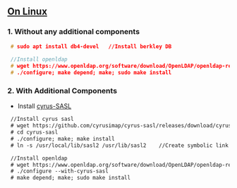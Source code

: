 ## [On Linux](https://www.openldap.org/doc/admin24/OpenLDAP-Admin-Guide.pdf)
### 1. Without any additional components
```c
 # sudo apt install db4-devel   //Install berkley DB
 
 //Install openldap
 # wget https://www.openldap.org/software/download/OpenLDAP/openldap-release/openldap-2.4.58.tgz
 # ./configure; make depend; make; sudo make install
```
### 2. With Additional Components
 - Install [cyrus-SASL](https://www.cyrusimap.org/sasl/sasl/installation.html)
```html
 //Install cyrus sasl
 # wget https://github.com/cyrusimap/cyrus-sasl/releases/download/cyrus-sasl-2.1.27/cyrus-sasl-2.1.27.tar.gz  
 # cd cyrus-sasl
 # ./configure; make; make install
 # ln -s /usr/local/lib/sasl2 /usr/lib/sasl2    //Create symbolic link

 //Install openldap
 # wget https://www.openldap.org/software/download/OpenLDAP/openldap-release/openldap-2.4.58.tgz
 # ./configure --with-cyrus-sasl
 # make depend; make; sudo make install
```
